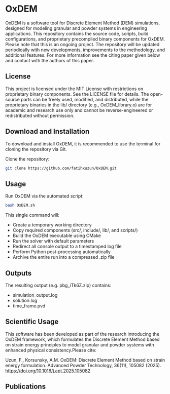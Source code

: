 # OxDEM
OxDEM is a software tool for Discrete Element Method (DEM) simulations, designed for modeling granular and powder systems in engineering applications. This repository contains the source code, scripts, build configurations, and proprietary precompiled binary components for OxDEM. Please note that this is an ongoing project. The repository will be updated periodically with new developments, improvements to the methodology, and additional features. For more information see the citing paper given below and contact with the authors of this paper.

## License
This project is licensed under the MIT License with restrictions on proprietary binary components. See the LICENSE file for details. The open-source parts can be freely used, modified, and distributed, while the proprietary binaries in the lib/ directory (e.g., OxDEM_library.o) are for academic and research use only and cannot be reverse-engineered or redistributed without permission.

## Download and Installation
To download and install OxDEM, it is recommended to use the terminal for cloning the repository via Git.

Clone the repository:

```bash
git clone https://github.com/fatihxuzun/OxDEM.git
```

## Usage

Run OxDEM via the automated script:

```bash
bash OxDEM.sh
```

This single command will:

* Create a temporary working directory
* Copy required components (src/, include/, lib/, and scripts/)
* Build the OxDEM executable using CMake
* Run the solver with default parameters
* Redirect all console output to a timestamped log file
* Perform Python post-processing automatically
* Archive the entire run into a compressed .zip file

## Outputs

The resulting output (e.g. pbg_iTk6Z.zip) contains:

* simulation_output.log
* solution.log
* time_frame.pvd

## Scientific Usage
This software has been developed as part of the research introducing the OxDEM framework, which formulates the Discrete Element Method based on strain energy principles to model granular and powder systems with enhanced physical consistency.Please cite:

Uzun, F., Korsunsky, A.M. OxDEM: Discrete Element Method based on strain energy formulation. Advanced Powder Technology, 36(11), 105082 (2025). https://doi.org/10.1016/j.apt.2025.105082

## Publications
